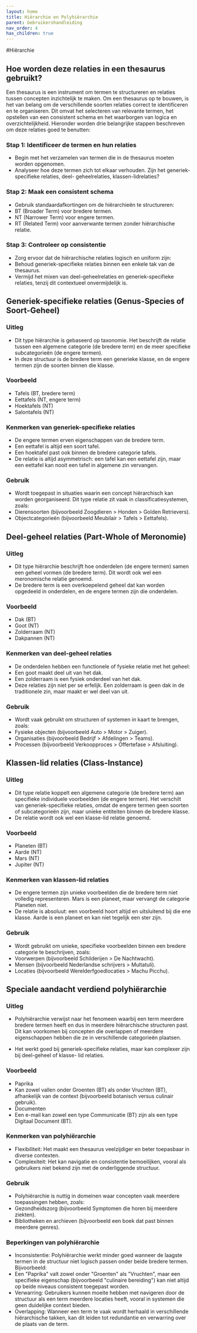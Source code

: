 ```yaml
---
layout: home
title: Hiërarchie en Polyhiërarchie
parent: Gebruikershandleiding
nav_order: 4
has_children: true
---
```




#Hiërarchie
## Hoe worden deze relaties in een thesaurus gebruikt?
Een thesaurus is een instrument om termen te structureren en relaties tussen concepten
inzichtelijk te maken. Om een thesaurus op te bouwen, is het van belang om de verschillende
soorten relaties correct te identificeren en te organiseren. Dit omvat het selecteren van relevante
termen, het opstellen van een consistent schema en het waarborgen van logica en
overzichtelijkheid. Hieronder worden drie belangrijke stappen beschreven om deze relaties goed te
benutten:

### Stap 1: Identificeer de termen en hun relaties
- Begin met het verzamelen van termen die in de thesaurus moeten worden opgenomen.
- Analyseer hoe deze termen zich tot elkaar verhouden. Zijn het generiek-specifieke relaties, deel-
geheelrelaties, klassen-lidrelaties?

### Stap 2: Maak een consistent schema
- Gebruik standaardafkortingen om de hiërarchieën te structureren:
- BT (Broader Term) voor bredere termen.
- NT (Narrower Term) voor engere termen.
- RT (Related Term) voor aanverwante termen zonder hiërarchische relatie.

### Stap 3: Controleer op consistentie
- Zorg ervoor dat de hiërarchische relaties logisch en uniform zijn:
- Behoud generiek-specifieke relaties binnen een enkele tak van de thesaurus.
- Vermijd het mixen van deel-geheelrelaties en generiek-specifieke relaties, tenzij dit
contextueel onvermijdelijk is.

## Generiek-specifieke relaties (Genus-Species of Soort-Geheel)
### Uitleg
- Dit type hiërarchie is gebaseerd op taxonomie. Het beschrijft de relatie tussen een algemene
categorie (de bredere term) en de meer specifieke subcategorieën (de engere termen).
- In deze structuur is de bredere term een generieke klasse, en de engere termen zijn de soorten
binnen die klasse.

### Voorbeeld
- Tafels (BT, bredere term)
- Eettafels (NT, engere term)
- Hoektafels (NT)
- Salontafels (NT)

### Kenmerken van generiek-specifieke relaties
- De engere termen erven eigenschappen van de bredere term.
- Een eettafel is altijd een soort tafel.
- Een hoektafel past ook binnen de bredere categorie tafels.
- De relatie is altijd asymmetrisch: een tafel kan een eettafel zijn, maar een eettafel kan nooit een
tafel in algemene zin vervangen.

### Gebruik
- Wordt toegepast in situaties waarin een concept hiërarchisch kan worden georganiseerd. Dit type
relatie zit vaak in classificatiesystemen, zoals:
- Dierensoorten (bijvoorbeeld Zoogdieren &gt; Honden &gt; Golden Retrievers).
- Objectcategorieën (bijvoorbeeld Meubilair &gt; Tafels &gt; Eettafels).


## Deel-geheel relaties (Part-Whole of Meronomie)
### Uitleg

- Dit type hiërarchie beschrijft hoe onderdelen (de engere termen) samen een geheel vormen (de
bredere term). Dit wordt ook wel een meronomische relatie genoemd.
- De bredere term is een overkoepelend geheel dat kan worden opgedeeld in onderdelen, en de
engere termen zijn die onderdelen.
### Voorbeeld
- Dak (BT)
- Goot (NT)
- Zolderraam (NT)
- Dakpannen (NT)

### Kenmerken van deel-geheel relaties
- De onderdelen hebben een functionele of fysieke relatie met het geheel:
- Een goot maakt deel uit van het dak.
- Een zolderraam is een fysiek onderdeel van het dak.
- Deze relaties zijn niet per se erfelijk. Een zolderraam is geen dak in de traditionele zin, maar
maakt er wel deel van uit.

### Gebruik
- Wordt vaak gebruikt om structuren of systemen in kaart te brengen, zoals:
- Fysieke objecten (bijvoorbeeld Auto &gt; Motor &gt; Zuiger).
- Organisaties (bijvoorbeeld Bedrijf &gt; Afdelingen &gt; Teams).
- Processen (bijvoorbeeld Verkoopproces &gt; Offertefase &gt; Afsluiting).


## Klassen-lid relaties (Class-Instance)
### Uitleg
- Dit type relatie koppelt een algemene categorie (de bredere term) aan specifieke individuele
voorbeelden (de engere termen). Het verschilt van generiek-specifieke relaties, omdat de engere
termen geen soorten of subcategorieën zijn, maar unieke entiteiten binnen de bredere klasse.
- De relatie wordt ook wel een klasse-lid relatie genoemd.

### Voorbeeld
- Planeten (BT)
- Aarde (NT)
- Mars (NT)
- Jupiter (NT)

### Kenmerken van klassen-lid relaties
- De engere termen zijn unieke voorbeelden die de bredere term niet volledig representeren. Mars
is een planeet, maar vervangt de categorie Planeten niet.
- De relatie is absoluut: een voorbeeld hoort altijd en uitsluitend bij die ene klasse. Aarde is een
planeet en kan niet tegelijk een ster zijn.

### Gebruik
- Wordt gebruikt om unieke, specifieke voorbeelden binnen een bredere categorie te beschrijven,
zoals:
- Voorwerpen (bijvoorbeeld Schilderijen &gt; De Nachtwacht).
- Mensen (bijvoorbeeld Nederlandse schrijvers &gt; Multatuli).
- Locaties (bijvoorbeeld Werelderfgoedlocaties &gt; Machu Picchu).

## Speciale aandacht verdiend polyhiërarchie
### Uitleg
- Polyhiërarchie verwijst naar het fenomeen waarbij een term meerdere bredere termen heeft en
dus in meerdere hiërarchische structuren past. Dit kan voorkomen bij concepten die overlappen of
meerdere eigenschappen hebben die ze in verschillende categorieën plaatsen.

- Het werkt goed bij generiek-specifieke relaties, maar kan complexer zijn bij deel-geheel of klasse-
lid relaties.


### Voorbeeld
- Paprika
- Kan zowel vallen onder Groenten (BT) als onder Vruchten (BT), afhankelijk van de context
(bijvoorbeeld botanisch versus culinair gebruik).
- Documenten
- Een e-mail kan zowel een type Communicatie (BT) zijn als een type Digitaal Document (BT).

### Kenmerken van polyhiërarchie
- Flexibiliteit: Het maakt een thesaurus veelzijdiger en beter toepasbaar in diverse contexten.
- Complexiteit: Het kan navigatie en consistentie bemoeilijken, vooral als gebruikers niet bekend
zijn met de onderliggende structuur.


### Gebruik
- Polyhiërarchie is nuttig in domeinen waar concepten vaak meerdere toepassingen hebben, zoals:
- Gezondheidszorg (bijvoorbeeld Symptomen die horen bij meerdere ziekten).
- Bibliotheken en archieven (bijvoorbeeld een boek dat past binnen meerdere genres).


### Beperkingen van polyhiërarchie
- Inconsistentie: Polyhiërarchie werkt minder goed wanneer de laagste termen in de structuur niet
logisch passen onder beide bredere termen. Bijvoorbeeld:
- Een &quot;Paprika&quot; valt zowel onder &quot;Groenten&quot; als &quot;Vruchten&quot;, maar een specifieke eigenschap
(bijvoorbeeld &quot;culinaire bereiding&quot;) kan niet altijd op beide niveaus consistent toegepast worden.
- Verwarring: Gebruikers kunnen moeite hebben met navigeren door de structuur als een term
meerdere locaties heeft, vooral in systemen die geen duidelijke context bieden.
- Overlapping: Wanneer een term te vaak wordt herhaald in verschillende hiërarchische takken,
kan dit leiden tot redundantie en verwarring over de plaats van de term.